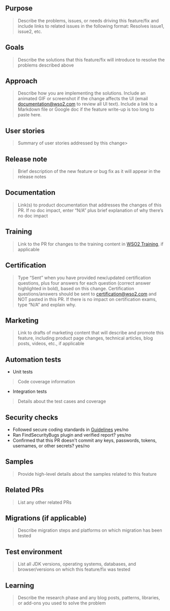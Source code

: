## Purpose

> Describe the problems, issues, or needs driving this feature/fix and include links to related issues in the following format: Resolves issue1, issue2, etc.

## Goals

> Describe the solutions that this feature/fix will introduce to resolve the problems described above

## Approach

> Describe how you are implementing the solutions. Include an animated GIF or screenshot if the change affects the UI (email documentation@wso2.com to review all UI text). Include a link to a Markdown file or Google doc if the feature write-up is too long to paste here.

## User stories

> Summary of user stories addressed by this change>

## Release note

> Brief description of the new feature or bug fix as it will appear in the release notes

## Documentation

> Link(s) to product documentation that addresses the changes of this PR. If no doc impact, enter “N/A” plus brief explanation of why there’s no doc impact

## Training

> Link to the PR for changes to the training content in [WSO2 Training](https://github.com/wso2/WSO2-Training), if applicable

## Certification

> Type “Sent” when you have provided new/updated certification questions, plus four answers for each question (correct answer highlighted in bold), based on this change. Certification questions/answers should be sent to certification@wso2.com and NOT pasted in this PR. If there is no impact on certification exams, type “N/A” and explain why.

## Marketing

> Link to drafts of marketing content that will describe and promote this feature, including product page changes, technical articles, blog posts, videos, etc., if applicable

## Automation tests

- Unit tests

> Code coverage information

- Integration tests

> Details about the test cases and coverage

## Security checks

- Followed secure coding standards in [Guidelines](http://wso2.com/technical-reports/wso2-secure-engineering-guidelines?) yes/no
- Ran FindSecurityBugs plugin and verified report? yes/no
- Confirmed that this PR doesn't commit any keys, passwords, tokens, usernames, or other secrets? yes/no

## Samples

> Provide high-level details about the samples related to this feature

## Related PRs

> List any other related PRs

## Migrations (if applicable)

> Describe migration steps and platforms on which migration has been tested

## Test environment

> List all JDK versions, operating systems, databases, and browser/versions on which this feature/fix was tested

## Learning

> Describe the research phase and any blog posts, patterns, libraries, or add-ons you used to solve the problem
